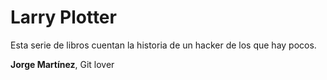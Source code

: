 
# Larry Plotter

Esta serie de libros cuentan la historia de un hacker de los que hay pocos.

**Jorge Martínez**, Git lover
